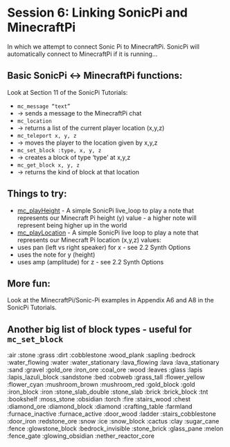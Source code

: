# Session 6: Linking SonicPi and MinecraftPi
In which we attempt to connect Sonic Pi to MinecraftPi. SonicPi will automatically connect to MinecraftPi if it is running…

## Basic SonicPi <-> MinecraftPi functions:
Look at Section 11 of the SonicPi Tutorials:
* `mc_message “text”`
 * -> sends a message to the MinecraftPi chat
* `mc_location`
 * -> returns a list of the current player location (x,y,z)
* `mc_teleport x, y, z`
 * -> moves the player to the location given by x,y,z
* `mc_set_block :type, x, y, z`
 * -> creates a block of type ‘type’ at x,y,z
* `mc_get_block x, y, z`
 * -> returns the kind of block at that location

## Things to try:
 * [mc_playHeight](mc_playHeight.rb) - A simple SonicPi live_loop to play a note that represents our Minecraft Pi height (y) value - a higher note will represent being higher up in the world
 * [mc_playLocation](mc_playLocation.rb) - A simple SonicPi live loop to play a note that represents our Minecraft Pi location (x,y,z) values:
  * uses pan (left vs right speaker) for x - see 2.2 Synth Options
  * uses the note for y (height)
  * uses amp (amplitude) for z - see 2.2 Synth Options

## More fun:
Look at the MinecraftPi/Sonic-Pi examples in Appendix A6 and A8 in the SonicPi Tutorials.

## Another big list of block types - useful for `mc_set_block`
:air :stone :grass :dirt :cobblestone :wood_plank :sapling :bedrock :water_flowing :water :water_stationary :lava_flowing :lava :lava_stationary :sand :gravel :gold_ore :iron_ore :coal_ore :wood :leaves :glass :lapis :lapis_lazuli_block :sandstone :bed :cobweb :grass_tall :flower_yellow :flower_cyan :mushroom_brown :mushroom_red :gold_block :gold :iron_block :iron :stone_slab_double :stone_slab :brick :brick_block :tnt :bookshelf :moss_stone :obsidian :torch :fire :stairs_wood :chest :diamond_ore :diamond_block :diamond :crafting_table :farmland :furnace_inactive :furnace_active :door_wood :ladder :stairs_cobblestone :door_iron :redstone_ore :snow :ice :snow_block :cactus :clay :sugar_cane :fence :glowstone_block :bedrock_invisible :stone_brick :glass_pane :melon :fence_gate :glowing_obsidian :nether_reactor_core
